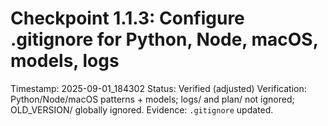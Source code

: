 # Checkpoint 1.1.3: Configure .gitignore for Python, Node, macOS, models, logs
Timestamp: 2025-09-01_184302
Status: Verified (adjusted)
Verification: Python/Node/macOS patterns + models; logs/ and plan/ not ignored; OLD_VERSION/ globally ignored.
Evidence: `.gitignore` updated.
